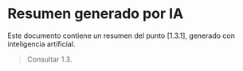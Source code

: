 # Resumen generado por IA

Este documento contiene un resumen del punto [1.3.1], generado con inteligencia artificial.

> Consultar 1.3.
